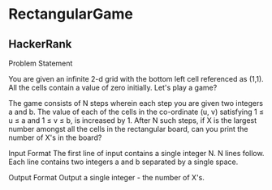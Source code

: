 # RectangularGame
HackerRank
----------------------

Problem Statement

You are given an infinite 2-d grid with the bottom left cell referenced as (1,1). All the cells contain a value of zero initially. Let's play a game?

The game consists of N steps wherein each step you are given two integers a and b. The value of each of the cells in the co-ordinate (u, v) satisfying 1 ≤ u ≤ a and 1 ≤ v ≤ b, is increased by 1. After N such steps, if X is the largest number amongst all the cells in the rectangular board, can you print the number of X's in the board?

Input Format
The first line of input contains a single integer N. N lines follow.
Each line contains two integers a and b separated by a single space.

Output Format
Output a single integer - the number of X's. 
